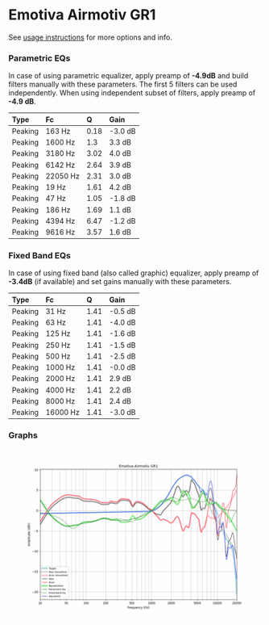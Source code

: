 # Emotiva Airmotiv GR1
See [usage instructions](https://github.com/jaakkopasanen/AutoEq#usage) for more options and info.

### Parametric EQs
In case of using parametric equalizer, apply preamp of **-4.9dB** and build filters manually
with these parameters. The first 5 filters can be used independently.
When using independent subset of filters, apply preamp of **-4.9 dB**.

| Type    | Fc       |    Q | Gain    |
|:--------|:---------|:-----|:--------|
| Peaking | 163 Hz   | 0.18 | -3.0 dB |
| Peaking | 1600 Hz  | 1.3  | 3.3 dB  |
| Peaking | 3180 Hz  | 3.02 | 4.0 dB  |
| Peaking | 6142 Hz  | 2.64 | 3.9 dB  |
| Peaking | 22050 Hz | 2.31 | 3.0 dB  |
| Peaking | 19 Hz    | 1.61 | 4.2 dB  |
| Peaking | 47 Hz    | 1.05 | -1.8 dB |
| Peaking | 186 Hz   | 1.69 | 1.1 dB  |
| Peaking | 4394 Hz  | 6.47 | -1.2 dB |
| Peaking | 9616 Hz  | 3.57 | 1.6 dB  |

### Fixed Band EQs
In case of using fixed band (also called graphic) equalizer, apply preamp of **-3.4dB**
(if available) and set gains manually with these parameters.

| Type    | Fc       |    Q | Gain    |
|:--------|:---------|:-----|:--------|
| Peaking | 31 Hz    | 1.41 | -0.5 dB |
| Peaking | 63 Hz    | 1.41 | -4.0 dB |
| Peaking | 125 Hz   | 1.41 | -1.6 dB |
| Peaking | 250 Hz   | 1.41 | -1.5 dB |
| Peaking | 500 Hz   | 1.41 | -2.5 dB |
| Peaking | 1000 Hz  | 1.41 | -0.0 dB |
| Peaking | 2000 Hz  | 1.41 | 2.9 dB  |
| Peaking | 4000 Hz  | 1.41 | 2.2 dB  |
| Peaking | 8000 Hz  | 1.41 | 2.4 dB  |
| Peaking | 16000 Hz | 1.41 | -3.0 dB |

### Graphs
![](./Emotiva%20Airmotiv%20GR1.png)